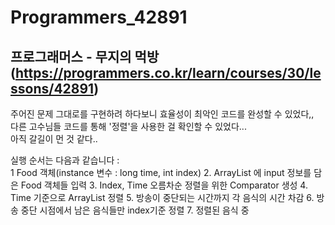 # Programmers_42891
## 프로그래머스 - 무지의 먹방(https://programmers.co.kr/learn/courses/30/lessons/42891)  
주어진 문제 그대로를 구현하려 하다보니 효율성이 최악인 코드를 완성할 수 있었다,,  
다른 고수님들 코드를 통해 '정렬'을 사용한 걸 확인할 수 있었다...    
아직 갈길이 먼 것 같다..    

실행 순서는 다음과 같습니다 :  
1 Food 객체(instance 변수 : long time, int index)
2. ArrayList 에 input 정보를 담은 Food 객체들 입력
3. Index, Time 오름차순 정렬을 위한 Comparator 생성
4. Time 기준으로 ArrayList 정렬
5. 방송이 중단되는 시간까지 각 음식의 시간 차감 
6. 방송 중단 시점에서 남은 음식들만 index기준 정렬
7. 정렬된 음식 중 

